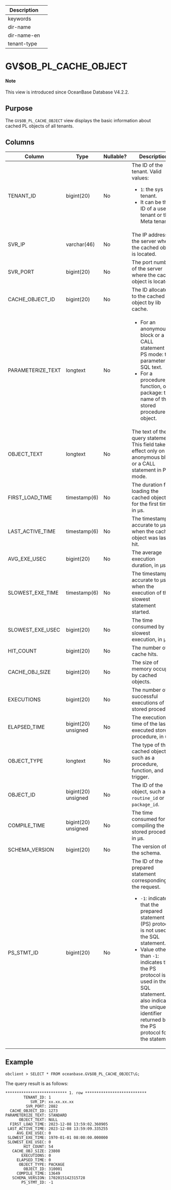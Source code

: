 | Description ||
|---|---|
| keywords ||
| dir-name ||
| dir-name-en ||
| tenant-type ||

# GV$OB_PL_CACHE_OBJECT

<main id="notice" type='explain'>
  <h4>Note</h4>
  <p>This view is introduced since OceanBase Database V4.2.2. </p>
</main>

## Purpose

The `GV$OB_PL_CACHE_OBJECT` view displays the basic information about cached PL objects of all tenants. 

## Columns

| **Column** | **Type** | **Nullable?** | **Description** |
| ---- | ---- | ---- | ---- |
| TENANT_ID | bigint(20) | No | The ID of the tenant. Valid values:<ul><li>`1`: the sys tenant.  </li><li>It can be the ID of a user tenant or the Meta tenant. </li></ul> |
| SVR_IP | varchar(46) | No | The IP address of the server where the cached object is located. |
| SVR_PORT | bigint(20) | No | The port number of the server where the cached object is located. |
| CACHE_OBJECT_ID | bigint(20) | No | The ID allocated to the cached object by lib cache. |
| PARAMETERIZE_TEXT | longtext | No | <ul><li>For an anonymous block or a CALL statement in PS mode: the parameterized SQL text.  </li><li>For a procedure, function, or package: the name of the stored procedure object. </li></ul> |
| OBJECT_TEXT | longtext | No | The text of the query statement. This field takes effect only on an anonymous block or a CALL statement in PS mode. |
| FIRST_LOAD_TIME | timestamp(6) | No | The duration for loading the cached objects for the first time, in μs. |
| LAST_ACTIVE_TIME | timestamp(6) | No | The timestamp, accurate to μs, when the cached object was last hit. |
| AVG_EXE_USEC | bigint(20) | No | The average execution duration, in μs. |
| SLOWEST_EXE_TIME | timestamp(6) | No | The timestamp, accurate to μs, when the execution of the slowest statement started. |
| SLOWEST_EXE_USEC | bigint(20) | No | The time consumed by the slowest execution, in μs. |
| HIT_COUNT | bigint(20) | No | The number of cache hits. |
| CACHE_OBJ_SIZE | bigint(20) | No | The size of memory occupied by cached objects. |
| EXECUTIONS | bigint(20) | No | The number of successful executions of the stored procedure. |
| ELAPSED_TIME | bigint(20) unsigned | No | The execution time of the last executed stored procedure, in us. |
| OBJECT_TYPE | longtext | No | The type of the cached object, such as a procedure, function, and trigger. |
| OBJECT_ID | bigint(20) unsigned | No | The ID of the object, such as `routine_id` or `package_id`. |
| COMPILE_TIME | bigint(20) unsigned | No | The time consumed for compiling the stored procedure, in μs. |
| SCHEMA_VERSION | bigint(20) | No | The version of the schema. |
| PS_STMT_ID | bigint(20) | No | The ID of the prepared statement corresponding to the request.<ul><li>`-1`: indicates that the prepared statement (PS) protocol is not used in the SQL statement.  </li><li>Value other than `-1`: indicates that the PS protocol is used in the SQL statement. It also indicates the unique identifier returned by the PS protocol for the statement. |

## Example

```shell
obclient > SELECT * FROM oceanbase.GV$OB_PL_CACHE_OBJECT\G;
```

The query result is as follows:

```shell
*************************** 1. row ***************************
        TENANT_ID: 1
           SVR_IP: xx.xx.xx.xx
         SVR_PORT: 2882
  CACHE_OBJECT_ID: 1273
PARAMETERIZE_TEXT: STANDARD
      OBJECT_TEXT: NULL
  FIRST_LOAD_TIME: 2023-12-08 13:59:02.360905
 LAST_ACTIVE_TIME: 2023-12-08 13:59:09.335255
     AVG_EXE_USEC: 0
 SLOWEST_EXE_TIME: 1970-01-01 08:00:00.000000
 SLOWEST_EXE_USEC: 0
        HIT_COUNT: 54
   CACHE_OBJ_SIZE: 23808
       EXECUTIONS: 0
     ELAPSED_TIME: 0
      OBJECT_TYPE: PACKAGE
        OBJECT_ID: 310001
     COMPILE_TIME: 13649
   SCHEMA_VERSION: 1702015142315728
       PS_STMT_ID: -1
```
